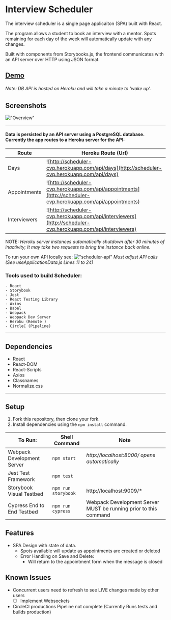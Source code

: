 # Interview Scheduler

The interview scheduler is a single page applicaiton (SPA) built with React.

The program allows a student to book an interview with a mentor.
Spots remaining for each day of the week will automatically update with any changes.

Built with components from Storybooks.js, the frontend communicates with an API server over HTTP using JSON format.

## [Demo](https://scheduler-cvp.netlify.app/)
###### Note: DB API is hosted on Heroku and will take a minute to 'wake up'.

## Screenshots

!["Overview"](https://raw.githubusercontent.com/CharlesP8412/scheduler/master/docs/overview.gif)

-----------------------------------

#### Data is persisted by an API server using a PostgreSQL database.  Currently the app routes to a Heroku server for the API:

Route | Heroku Route (Url)
----- | ----------------
Days | ![http://scheduler-cvp.herokuapp.com/api/days](http://scheduler-cvp.herokuapp.com/api/days)
Appointments | ![http://scheduler-cvp.herokuapp.com/api/appointments](http://scheduler-cvp.herokuapp.com/api/appointments)
Interviewers | ![http://scheduler-cvp.herokuapp.com/api/interviewers](http://scheduler-cvp.herokuapp.com/api/interviewers)

NOTE: *Heroku server instances automatically shutdown after 30 minutes of inactivity; It may take two requests to bring the instance back online.*

To run your own API locally see: 
!["scheduler-api"](https://github.com/CharlesP8412/scheduler-api)
*Must adjust API calls (See useApplicationData.js Lines 11 to 24)* 


### Tools used to build Scheduler: 
```
- React
- Storybook
- Jest
- React Testing Library
- Axios
- Babel
- Webpack
- Webpack Dev Server
- Heroku (Remote )
- CircleC (Pipeline)
```

-----------------------------------

## Dependencies
- React
- React-DOM
- React-Scripts
- Axios
- Classnames
- Normalize.css

-----------------------------------

## Setup
1. Fork this repository, then clone your fork.
2. Install dependencies using the `npm install` command.

To Run:                             | Shell Command       | Note
----------------------------------  | ------------------- | -------------
Webpack Development Server          | `npm start`| *http://localhost:8000/ opens automatically*
Jest Test Framework                 | `npm test`
Storybook Visual Testbed            | `npm run storybook`| http://localhost:9009/*
Cypress End to End Testbed          | `npm run cypress`| Webpack Development Server MUST be running prior to this command

## Features
- SPA Design with state of data.
  - Spots available will update as appointments are created or deleted
  - Error Handling on Save and Delete:
    - Will return to the appointment form when the message is closed

## Known Issues
- Concurrent users need to refresh to see LIVE changes made by other users
  - [ ] Implement Websockets
- CircleCI productions Pipeline not complete (Currently Runs tests and builds production)
